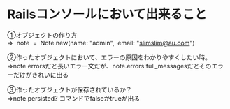 # Railsコンソールにおいて出来ること

①オブジェクトの作り方  
⇒  note  =  Note.new(name: "admin",  email: "slimslim@au.com")

②作ったオブジェクトにおいて、エラーの原因をわかりやすくしたい時。  
⇒note.errorsだと長いエラー文だが、note.errors.full_messagesだとそのエラーだけがきれいに出る

③作ったオブジェクトが保存されているか？  
⇒note.persisted? コマンドでfalseかtrueが出る
